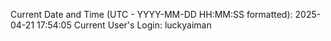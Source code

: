 Current Date and Time (UTC - YYYY-MM-DD HH:MM:SS formatted): 2025-04-21 17:54:05
Current User's Login: luckyaiman
